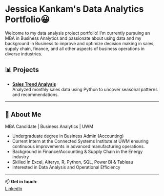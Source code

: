 # Jessica Kankam's Data Analytics Portfolio😀

Welcome to my data analysis project portfolio!
I'm currently pursuing an MBA in Business Analytics and passionate about using data and my background in Business to improve and optimize decision making in sales, supply chain, finance, and all other aspects of business operations in diverse industries.

## 📊 Projects

- **[Sales Trend Analysis](https://github.com/jessicakankam/sales-trend-analysis)**  
  Analyzed monthly sales data using Python to uncover seasonal patterns and recommendations.

---

## 📄 About Me

  MBA Candidate | Business Analytics | UWM  
- Undergraduate degree in Business Admin (Accounting)
- Current Intern at the Connected Systems Institute at UWM ensuring continuous improvements in advanced manufacturing operations.
- Background in Finance/Accounting & Supply Chain in the Energy Industry
- Skilled in Excel, Alteryx, R, Python, SQL, Power BI & Tableau
- Interested in Data Analysis and Operational Efficiency

---

📫 **Get in touch:**  
[LinkedIn](https://www.linkedin.com/in/jessicakankam)  
